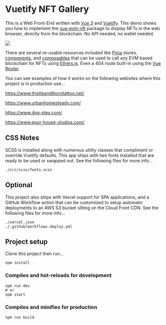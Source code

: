 # Vuetify NFT Gallery
This is a Web Front-End written with [Vue 3](https://vuejs.org/guide/introduction.html) and [Vuetify](https://dev.vuetifyjs.com/en/introduction/why-vuetify/#what-is-vuetify3f). This demo shows you how to implement the [vue-evm-nft](https://github.com/Dig-A-Hash/vue-evm-nft/tree/main) package to display NFTs in the web browser, directly from the blockchain. No API needed, no wallet needed.

![](https://i.imgur.com/QVlMJcM.jpg)

There are several re-usable resources included like [Pinia](https://pinia.vuejs.org/introduction.html) stores, [components](https://vuejs.org/guide/components/registration.html), and [composables](https://vuejs.org/guide/extras/composition-api-faq.html) that can be used to call any EVM based blockchain for NFTs using [Ethers.js](https://github.com/ethers-io/ethers.js). Even a 404 route built-in using the [Vue Router](https://router.vuejs.org/guide/).

You can see examples of how it works on the following websites where this project is in production use...

https://www.thistleandthorntattoo.net/

https://www.urbanhomesteadx.com/

https://www.dog-plex.com/

https://www.pour-house-studios.com/

## CSS Notes

SCSS is installed along with numerous utility classes that compliment or override Vuetify defaults. This app ships with two fonts installed that are ready to be used or swapped out. See the following files for more info...

```
./src/scss/fonts.scss

```

## Optional

This project also ships with Vercel support for SPA applications, and a GitHub Workflow action that can be customized to setup automatic deployments to an AWS S3 bucket sitting on the Cloud Front CDN. See the following files for more info...

```
./vercel.json
./.github/workflows.deploy.yml
```

## Project setup
Clone this project then run...
```
npm install

```

### Compiles and hot-reloads for development

```
npm run dev
# or
npm start
```

### Compiles and minifies for production

```
npm run build
```
